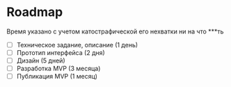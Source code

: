 # Roadmap

Время указано с учетом катострафической его нехватки ни на что \*\*\*ть

 - [ ] Техническое задание, описание (1 день)
 - [ ] Прототип интерфейса (2 дня)
 - [ ] Дизайн (5 дней)
 - [ ] Разработка MVP (3 месяца)
 - [ ] Публикация MVP (1 месяц)
